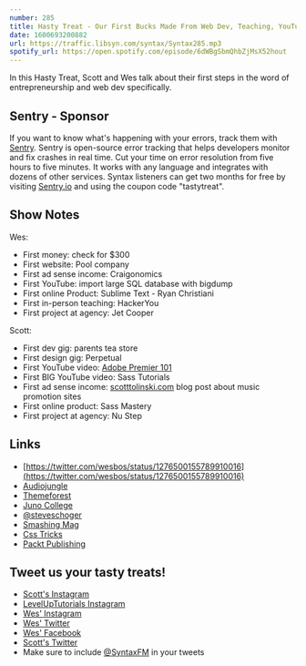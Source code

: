 ```yaml
---
number: 285
title: Hasty Treat - Our First Bucks Made From Web Dev, Teaching, YouTube and Tutorials
date: 1600693200882
url: https://traffic.libsyn.com/syntax/Syntax285.mp3
spotify_url: https://open.spotify.com/episode/6dWBgSbmQhbZjMsX52hout
---
```


In this Hasty Treat, Scott and Wes talk about their first steps in the word of entrepreneurship and web dev specifically.

## Sentry - Sponsor
If you want to know what's happening with your errors, track them with [Sentry](https://sentry.io/). Sentry is open-source error tracking that helps developers monitor and fix crashes in real time. Cut your time on error resolution from five hours to five minutes. It works with any language and integrates with dozens of other services. Syntax listeners can get two months for free by visiting [Sentry.io](https://sentry.io/) and using the coupon code "tastytreat".

## Show Notes

Wes: 
* First money: check for $300
* First website: Pool company
* First ad sense income: Craigonomics
* First YouTube: import large SQL database with bigdump
* First online Product: Sublime Text - Ryan Christiani
* First in-person teaching: HackerYou
* First project at agency: Jet Cooper

Scott:
* First dev gig: parents tea store
* First design gig: Perpetual
* First YouTube video: [Adobe Premier 101](https://www.youtube.com/watch?v=oK_kpyj1R-g&feature=youtu.be)
* First BIG YouTube video: Sass Tutorials
* First ad sense income: [scotttolinski.com](https://www.scotttolinski.com/) blog post about music promotion sites
* First online product: Sass Mastery
* First project at agency: Nu Step

## Links
* [https://twitter.com/wesbos/status/1276500155789910016](https://twitter.com/wesbos/status/1276500155789910016)
* [Audiojungle](https://audiojungle.net/)
* [Themeforest](https://themeforest.net/)
* [Juno College](https://junocollege.com/company/)
* [@steveschoger](https://twitter.com/steveschoger)
* [Smashing Mag](https://www.smashingmagazine.com/)
* [Css Tricks](https://css-tricks.com/)
* [Packt Publishing](https://www.packtpub.com/)

## Tweet us your tasty treats!
* [Scott's Instagram](https://www.instagram.com/stolinski/)
* [LevelUpTutorials Instagram](https://www.instagram.com/LevelUpTutorials/)
* [Wes' Instagram](https://www.instagram.com/wesbos/)
* [Wes' Twitter](https://twitter.com/wesbos)
* [Wes' Facebook](https://www.facebook.com/wesbos.developer)
* [Scott's Twitter](https://twitter.com/stolinski)
* Make sure to include [@SyntaxFM](https://twitter.com/SyntaxFM) in your tweets